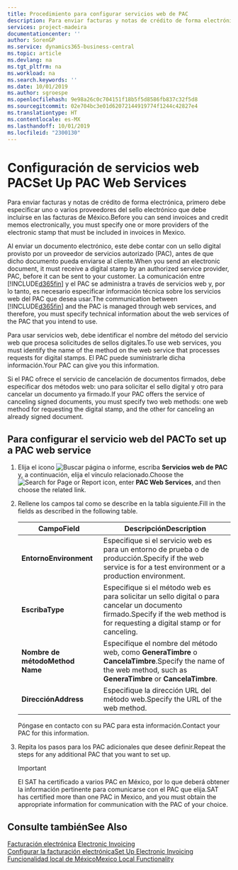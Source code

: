 ```yaml
---
title: Procedimiento para configurar servicios web de PAC
description: Para enviar facturas y notas de crédito de forma electrónica, primero debe especificar uno o varios proveedores del sello electrónico que debe incluirse en las facturas de México.
services: project-madeira
documentationcenter: ''
author: SorenGP
ms.service: dynamics365-business-central
ms.topic: article
ms.devlang: na
ms.tgt_pltfrm: na
ms.workload: na
ms.search.keywords: ''
ms.date: 10/01/2019
ms.author: sgroespe
ms.openlocfilehash: 9e98a26c0c704151f18b5f5d8586fb837c32f5d8
ms.sourcegitcommit: 02e704bc3e01d62072144919774f1244c42827e4
ms.translationtype: HT
ms.contentlocale: es-MX
ms.lasthandoff: 10/01/2019
ms.locfileid: "2300130"
---
```

# <a name="set-up-pac-web-services"></a><span data-ttu-id="9d9b8-103">Configuración de servicios web PAC</span><span class="sxs-lookup"><span data-stu-id="9d9b8-103">Set Up PAC Web Services</span></span>
<span data-ttu-id="9d9b8-104">Para enviar facturas y notas de crédito de forma electrónica, primero debe especificar uno o varios proveedores del sello electrónico que debe incluirse en las facturas de México.</span><span class="sxs-lookup"><span data-stu-id="9d9b8-104">Before you can send invoices and credit memos electronically, you must specify one or more providers of the electronic stamp that must be included in invoices in Mexico.</span></span>  

<span data-ttu-id="9d9b8-105">Al enviar un documento electrónico, este debe contar con un sello digital provisto por un proveedor de servicios autorizado (PAC), antes de que dicho documento pueda enviarse al cliente.</span><span class="sxs-lookup"><span data-stu-id="9d9b8-105">When you send an electronic document, it must receive a digital stamp by an authorized service provider, PAC, before it can be sent to your customer.</span></span> <span data-ttu-id="9d9b8-106">La comunicación entre [!INCLUDE[d365fin](../../includes/d365fin_md.md)] y el PAC se administra a través de servicios web y, por lo tanto, es necesario especificar información técnica sobre los servicios web del PAC que desea usar.</span><span class="sxs-lookup"><span data-stu-id="9d9b8-106">The communication between [!INCLUDE[d365fin](../../includes/d365fin_md.md)] and the PAC is managed through web services, and therefore, you must specify technical information about the web services of the PAC that you intend to use.</span></span>  

<span data-ttu-id="9d9b8-107">Para usar servicios web, debe identificar el nombre del método del servicio web que procesa solicitudes de sellos digitales.</span><span class="sxs-lookup"><span data-stu-id="9d9b8-107">To use web services, you must identify the name of the method on the web service that processes requests for digital stamps.</span></span> <span data-ttu-id="9d9b8-108">El PAC puede suministrarle dicha información.</span><span class="sxs-lookup"><span data-stu-id="9d9b8-108">Your PAC can give you this information.</span></span>  

<span data-ttu-id="9d9b8-109">Si el PAC ofrece el servicio de cancelación de documentos firmados, debe especificar dos métodos web: uno para solicitar el sello digital y otro para cancelar un documento ya firmado.</span><span class="sxs-lookup"><span data-stu-id="9d9b8-109">If your PAC offers the service of canceling signed documents, you must specify two web methods: one web method for requesting the digital stamp, and the other for canceling an already signed document.</span></span>  

## <a name="to-set-up-a-pac-web-service"></a><span data-ttu-id="9d9b8-110">Para configurar el servicio web del PAC</span><span class="sxs-lookup"><span data-stu-id="9d9b8-110">To set up a PAC web service</span></span>  

1.  <span data-ttu-id="9d9b8-111">Elija el icono ![Buscar página o informe](../../media/ui-search/search_small.png "icono de Buscar página o informe"), escriba **Servicios web de PAC** y, a continuación, elija el vínculo relacionado.</span><span class="sxs-lookup"><span data-stu-id="9d9b8-111">Choose the ![Search for Page or Report](../../media/ui-search/search_small.png "Search for Page or Report icon") icon, enter **PAC Web Services**, and then choose the related link.</span></span>  
2.  <span data-ttu-id="9d9b8-112">Rellene los campos tal como se describe en la tabla siguiente.</span><span class="sxs-lookup"><span data-stu-id="9d9b8-112">Fill in the fields as described in the following table.</span></span>  

    |<span data-ttu-id="9d9b8-113">Campo</span><span class="sxs-lookup"><span data-stu-id="9d9b8-113">Field</span></span>|<span data-ttu-id="9d9b8-114">Descripción</span><span class="sxs-lookup"><span data-stu-id="9d9b8-114">Description</span></span>|  
    |------------------------------------|---------------------------------------|  
    |<span data-ttu-id="9d9b8-115">**Entorno**</span><span class="sxs-lookup"><span data-stu-id="9d9b8-115">**Environment**</span></span>|<span data-ttu-id="9d9b8-116">Especifique si el servicio web es para un entorno de prueba o de producción.</span><span class="sxs-lookup"><span data-stu-id="9d9b8-116">Specify if the web service is for a test environment or a production environment.</span></span>|  
    |<span data-ttu-id="9d9b8-117">**Escriba**</span><span class="sxs-lookup"><span data-stu-id="9d9b8-117">**Type**</span></span>|<span data-ttu-id="9d9b8-118">Especifique si el método web es para solicitar un sello digital o para cancelar un documento firmado.</span><span class="sxs-lookup"><span data-stu-id="9d9b8-118">Specify if the web method is for requesting a digital stamp or for canceling.</span></span>|  
    |<span data-ttu-id="9d9b8-119">**Nombre de método**</span><span class="sxs-lookup"><span data-stu-id="9d9b8-119">**Method Name**</span></span>|<span data-ttu-id="9d9b8-120">Especifique el nombre del método web, como **GeneraTimbre** o **CancelaTimbre**.</span><span class="sxs-lookup"><span data-stu-id="9d9b8-120">Specify the name of the web method, such as **GeneraTimbre** or **CancelaTimbre**.</span></span>|  
    |<span data-ttu-id="9d9b8-121">**Dirección**</span><span class="sxs-lookup"><span data-stu-id="9d9b8-121">**Address**</span></span>|<span data-ttu-id="9d9b8-122">Especifique la dirección URL del método web.</span><span class="sxs-lookup"><span data-stu-id="9d9b8-122">Specify the URL of the web method.</span></span>|  

    <span data-ttu-id="9d9b8-123">Póngase en contacto con su PAC para esta información.</span><span class="sxs-lookup"><span data-stu-id="9d9b8-123">Contact your PAC for this information.</span></span>  

5.  <span data-ttu-id="9d9b8-124">Repita los pasos para los PAC adicionales que desee definir.</span><span class="sxs-lookup"><span data-stu-id="9d9b8-124">Repeat the steps for any additional PAC that you want to set up.</span></span>  

    > [!IMPORTANT]  
    >  <span data-ttu-id="9d9b8-125">El SAT ha certificado a varios PAC en México, por lo que deberá obtener la información pertinente para comunicarse con el PAC que elija.</span><span class="sxs-lookup"><span data-stu-id="9d9b8-125">SAT has certified more than one PAC in Mexico, and you must obtain the appropriate information for communication with the PAC of your choice.</span></span>  

## <a name="see-also"></a><span data-ttu-id="9d9b8-126">Consulte también</span><span class="sxs-lookup"><span data-stu-id="9d9b8-126">See Also</span></span>  
 <span data-ttu-id="9d9b8-127">[Facturación electrónica](electronic-invoicing.md) </span><span class="sxs-lookup"><span data-stu-id="9d9b8-127">[Electronic Invoicing](electronic-invoicing.md) </span></span>  
 [<span data-ttu-id="9d9b8-128">Configurar la facturación electrónica</span><span class="sxs-lookup"><span data-stu-id="9d9b8-128">Set Up Electronic Invoicing</span></span>](how-to-set-up-electronic-invoicing.md)  
 [<span data-ttu-id="9d9b8-129">Funcionalidad local de México</span><span class="sxs-lookup"><span data-stu-id="9d9b8-129">Mexico Local Functionality</span></span>](mexico-local-functionality.md)
